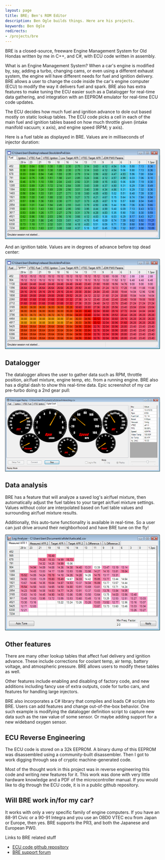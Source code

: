 ```yaml
---
layout: page
title: BRE; Ben's ROM Editor
description: Ben Ogle builds things. Here are his projects.
keywords: Ben Ogle
redirects:
- /projects/bre
---
```


BRE is a closed-source, freeware Engine Management System for Old Hondas written by me in C++,
and C#, with ECU code written in assembly.

What is an Engine Management System? When a car's engine is modified by, say, adding a turbo,
changing cams, or even using a different exhaust system, the engine will have different needs
for fuel and ignition delivery. BRE allows a user to change the code inside the car's engine
computer (ECU) to modify the way it delivers fuel and spark. BRE also has extra features to make
tuning the ECU easier such as a Datalogger for real-time data gathering, and integration with an
EEPROM emulator for real-time ECU code updates.

The ECU decides how much fuel and ignition advance to dole out based mostly on static lookup
tables. The ECU code picks a cell in each of the main fuel and ignition tables based on how much
throttle given (intake manifold vacuum; x axis), and engine speed (RPM; y axis).

Here is a fuel table as displayed in BRE. Values are in milliseconds of injector duration:

![Fuel table](/images/screenshots/bre_fuel.png)

And an ignition table. Values are in degrees of advance before top dead center:

![Ignition table](/images/screenshots/bre_ign.png)

Datalogger
----------

The datalogger allows the user to gather data such as RPM, throttle position, air/fuel mixture,
engine temp, etc. from a running engine. BRE also has a digital dash to show this real-time
data. Epic screenshot of my car pre-turbo doing a 2nd gear pull:

![Datalogger](/images/screenshots/bre_logger.png)

Data analysis
-------------

BRE has a feature that will analyze a saved log's air/fuel mixture, then automatically adjust
the fuel tables to your target air/fuel mixture settings. Values without color are interpolated
based on fuel table values and surrounding air/fuel mixture results.

Additionally, this auto-tune functionality is available in real-time. So a user can just drive
around their neighborhood and have BRE tune on the fly!

![Analyzer](/images/screenshots/bre_analyzer.png)

Other features
--------------

There are many other lookup tables that affect fuel delivery and ignition advance. These include
corrections for coolant temp, air temp, battery voltage, and atmospheric pressure. BRE allows
users to modify these tables as well.

Other features include enabling and disabling of factory code, and new additions including fancy
use of extra outputs, code for turbo cars, and features for handling large injectors.

BRE also incorporates a C# library that compiles and loads C# scripts into BRE. Users can add
features and change out-of-the-box behavior. One such example is modifying the datalogger
definition script to capture new data such as the raw value of some sensor. Or maybe adding
support for a new wideband oxygen sensor.

ECU Reverse Engineering
-----------------------

The ECU code is stored on a 32k EEPROM. A binary dump of this EEPROM was disassembled using a
community-built disassembler. Then I got to work digging through sea of cryptic
machine-generated code.

Most of the thought work in this project was in reverse engineering this code and writing new
features for it. This work was done with very little hardware knowledge and a PDF of the
microcontroller manual. If you would like to dig through the ECU code, it is in a public github
repository.

Will BRE work in/for my car?
-----------------------------

It works with only a very specific family of engine computers. If you have an 88-91 Civic or a 90-91
Integra and you use an OBD0 VTEC ecu from Japan or Europe, then yes. BRE supports the PR3, and
both the Japanese and European PW0.

Links to BRE related stuff

* [ECU code github repository](http://github.com/benogle/obd0vtec_dev)
* [BRE support forum](http://forum.pgmfi.org/viewforum.php?f=36)
